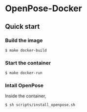 # OpenPose-Docker

## Quick start

### Build the image 

```sh
$ make docker-build
```

### Start the container

```sh
$ make docker-run
```

### Intall OpenPose

Inside the container, 

```sh
$ sh scripts/install_openpose.sh
```

